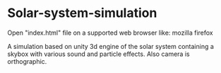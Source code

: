 # Solar-system-simulation
Open "index.html" file on a supported web browser like: mozilla firefox

A simulation based on unity 3d engine of the solar system containing a skybox with various sound and particle effects. Also camera is orthographic.

